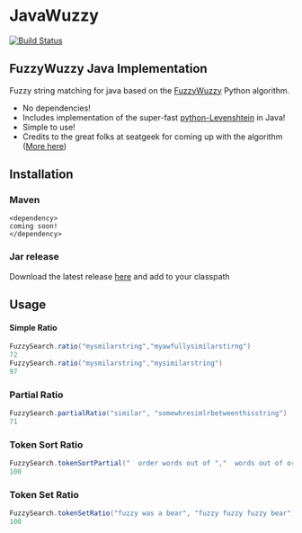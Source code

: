 # JavaWuzzy
[![Build Status](https://travis-ci.org/xdrop/fuzzywuzzy.svg?branch=master)](https://travis-ci.org/xdrop/fuzzywuzzy)
## FuzzyWuzzy Java Implementation
Fuzzy string matching for java based on the [FuzzyWuzzy](https://github.com/seatgeek/fuzzywuzzy) Python algorithm.

* No dependencies!
* Includes implementation of the super-fast [python-Levenshtein]() in Java!
* Simple to use!
* Credits to the great folks at seatgeek for coming up with the algorithm ([More here](http://chairnerd.seatgeek.com/fuzzywuzzy-fuzzy-string-matching-in-python/))


## Installation
### Maven
```
<dependency>
coming soon!
</dependency>
```
### Jar release
Download the latest release [here]() and add to your classpath

## Usage

#### Simple Ratio
```java
FuzzySearch.ratio("mysmilarstring","myawfullysimilarstirng")
72
FuzzySearch.ratio("mysmilarstring","mysimilarstring")
97

```

### Partial Ratio
```java
FuzzySearch.partialRatio("similar", "somewhresimlrbetweenthisstring")
71

```

### Token Sort Ratio
```java
FuzzySearch.tokenSortPartial("  order words out of ","  words out of order")
100
```

### Token Set Ratio
```java
FuzzySearch.tokenSetRatio("fuzzy was a bear", "fuzzy fuzzy fuzzy bear")
100
```


